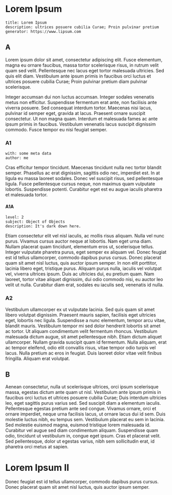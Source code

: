 # Lorem Ipsum

```
title: Lorem Ipsum
description: ultrices posuere cubilia Curae; Proin pulvinar pretium
generator: https://www.lipsum.com
```

## A

Lorem ipsum dolor sit amet, consectetur adipiscing elit. Fusce elementum, magna eu ornare faucibus, massa tortor scelerisque risus, in rutrum velit quam sed velit. Pellentesque nec lacus eget tortor malesuada ultricies. Sed quis elit diam. Vestibulum ante ipsum primis in faucibus orci luctus et ultrices posuere cubilia Curae; Proin pulvinar pretium diam pulvinar scelerisque.

Integer accumsan dui non luctus accumsan. Integer sodales venenatis metus non efficitur. Suspendisse fermentum erat ante, non facilisis ante viverra posuere. Sed consequat interdum tortor. Maecenas nisi lacus, pulvinar id semper eget, gravida at lacus. Praesent ornare suscipit consectetur. Ut non magna quam. Interdum et malesuada fames ac ante ipsum primis in faucibus. Vestibulum venenatis lacus suscipit dignissim commodo. Fusce tempor eu nisi feugiat semper.

### A1

```
with: some meta data
author: me
```

Cras efficitur tempor tincidunt. Maecenas tincidunt nulla nec tortor blandit semper. Phasellus ac erat dignissim, sagittis odio nec, imperdiet est. In at ligula eu massa laoreet sodales. Donec vel suscipit risus, sed pellentesque ligula. Fusce pellentesque cursus neque, non maximus quam vulputate lobortis. Suspendisse potenti. Curabitur eget est eu augue iaculis pharetra et malesuada tortor.

#### A1A

```
level: 2
subject: Object of Objects
description: It's dark down here.
```

Etiam consectetur elit vel nisl iaculis, ac mollis risus aliquam. Nulla vel nunc purus. Vivamus cursus auctor neque at lobortis. Nam eget urna diam. Nullam placerat quam tincidunt, elementum eros ut, scelerisque tellus. Integer vulputate pharetra purus, eget semper ex aliquam vel. Donec feugiat est id tellus ullamcorper, commodo dapibus purus cursus. Donec placerat quam sit amet nisl luctus, quis auctor ipsum semper. In non elit porttitor, lacinia libero eget, tristique purus. Aliquam purus nulla, iaculis vel volutpat vel, viverra ultrices ipsum. Duis ac ultricies dui, eu pretium quam. Nam laoreet, tortor vitae aliquet dignissim, dui odio commodo nisi, eu auctor leo velit ut nulla. Curabitur diam erat, sodales eu iaculis sed, venenatis id nulla.

### A2

Vestibulum ullamcorper ex ut vulputate lacinia. Sed quis quam sit amet libero volutpat dignissim. Praesent mauris sapien, facilisis eget ultricies eget, lobortis nec ligula. Suspendisse a nunc elementum, tempor arcu vitae, blandit mauris. Vestibulum tempor mi sed dolor hendrerit lobortis sit amet ac tortor. Ut aliquam condimentum velit fermentum rhoncus. Vestibulum malesuada dictum augue, sit amet pellentesque nibh. Etiam dictum aliquet ullamcorper. Nullam gravida suscipit quam id fermentum. Nulla aliquam, erat ac tempor eleifend, odio elit convallis risus, vitae tempor odio turpis vel lacus. Nulla pretium ac eros in feugiat. Duis laoreet dolor vitae velit finibus fringilla. Aliquam erat volutpat.

## B

Aenean consectetur, nulla ut scelerisque ultrices, orci ipsum scelerisque massa, egestas dictum ante quam ut nisl. Vestibulum ante ipsum primis in faucibus orci luctus et ultrices posuere cubilia Curae; Duis interdum ultricies leo, eget sagittis purus varius sed. Sed suscipit diam a elementum iaculis. Pellentesque egestas pretium ante sed congue. Vivamus ornare, orci et ornare imperdiet, neque urna facilisis lacus, ut ornare lacus dui id sem. Duis molestie luctus nibh, eu tempus sem. Vestibulum placerat eu sem in lacinia. Sed molestie euismod magna, euismod tristique lorem malesuada id. Curabitur vel augue sed diam condimentum aliquam. Suspendisse quam odio, tincidunt ut vestibulum in, congue eget ipsum. Cras et placerat velit. Sed pellentesque, dolor ut egestas varius, nibh sem sollicitudin erat, id pharetra orci metus at sapien.

# Lorem Ipsum II

Donec feugiat est id tellus ullamcorper, commodo dapibus purus cursus. Donec placerat quam sit amet nisl luctus, quis auctor ipsum semper.

